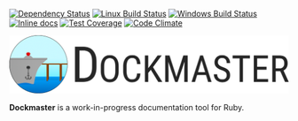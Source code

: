 [![Dependency Status](https://gemnasium.com/badges/github.com/chrisblutz/dockmaster.svg)](https://gemnasium.com/github.com/chrisblutz/dockmaster)
[![Linux Build Status](https://travis-ci.org/chrisblutz/dockmaster.svg?branch=master)](https://travis-ci.org/chrisblutz/dockmaster)
[![Windows Build Status](https://ci.appveyor.com/api/projects/status/bqeao1fw4emren1l/branch/master?svg=true)](https://ci.appveyor.com/project/chrisblutz/dockmaster/branch/master)
[![Inline docs](http://inch-ci.org/github/chrisblutz/dockmaster.svg?branch=master)](http://inch-ci.org/github/chrisblutz/dockmaster)
[![Test Coverage](https://codeclimate.com/github/chrisblutz/dockmaster/badges/coverage.svg)](https://codeclimate.com/github/chrisblutz/dockmaster/coverage)
[![Code Climate](https://codeclimate.com/github/chrisblutz/dockmaster/badges/gpa.svg)](https://codeclimate.com/github/chrisblutz/dockmaster)

![Dockmaster Logo](https://raw.githubusercontent.com/chrisblutz/dockmaster/master/logo/dockmaster-logo-horizontal.png)

**Dockmaster** is a work-in-progress documentation tool for Ruby.
